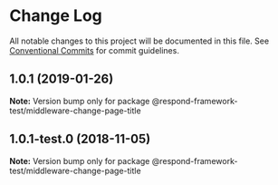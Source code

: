 # Change Log

All notable changes to this project will be documented in this file.
See [Conventional Commits](https://conventionalcommits.org) for commit guidelines.

## 1.0.1 (2019-01-26)

**Note:** Version bump only for package @respond-framework-test/middleware-change-page-title





## 1.0.1-test.0 (2018-11-05)

**Note:** Version bump only for package @respond-framework-test/middleware-change-page-title
